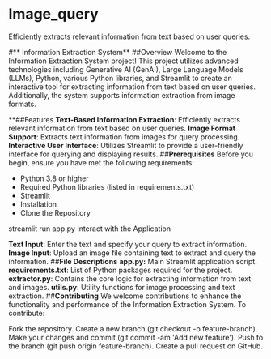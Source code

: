 # Image_query
Efficiently extracts relevant information from text based on user queries.


#** Information Extraction System**
##Overview
Welcome to the Information Extraction System project! This project utilizes advanced technologies including Generative AI (GenAI), Large Language Models (LLMs), Python, various Python libraries, and Streamlit to create an interactive tool for extracting information from text based on user queries. Additionally, the system supports information extraction from image formats.

**##Features
**Text-Based Information Extraction**: Efficiently extracts relevant information from text based on user queries.
**Image Format Support**: Extracts text information from images for query processing.
**Interactive User Interface**: Utilizes Streamlit to provide a user-friendly interface for querying and displaying results.
##**Prerequisites**
Before you begin, ensure you have met the following requirements:

- Python 3.8 or higher
- Required Python libraries (listed in requirements.txt)
- Streamlit
- Installation
- Clone the Repository

streamlit run app.py
Interact with the Application

**Text Input**: Enter the text and specify your query to extract information.
**Image Input**: Upload an image file containing text to extract and query the information.
##**File Descriptions**
**app.py:** Main Streamlit application script.
**requirements.txt**: List of Python packages required for the project.
**extractor.py**: Contains the core logic for extracting information from text and images.
**utils.py**: Utility functions for image processing and text extraction.
##**Contributing**
We welcome contributions to enhance the functionality and performance of the Information Extraction System. To contribute:

Fork the repository.
Create a new branch (git checkout -b feature-branch).
Make your changes and commit (git commit -am 'Add new feature').
Push to the branch (git push origin feature-branch).
Create a pull request on GitHub.
